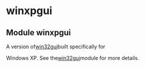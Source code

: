 # winxpgui

## Module winxpgui

A version of[win32gui](#win32gui)built specifically for 

Windows XP. See the[win32gui](#win32gui)module for more details.